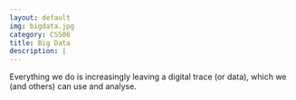 ```yaml
---
layout: default
img: bigdata.jpg
category: CS506
title: Big Data
description: |
---
```

Everything we do is increasingly leaving a digital trace (or data), which we (and others) can use and analyse. 